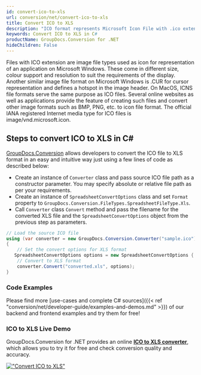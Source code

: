 ```yaml
---
id: convert-ico-to-xls
url: conversion/net/convert-ico-to-xls
title: Convert ICO to XLS
description: "ICO format represents Microsoft Icon File with .ico extension. Learn how to convert ICO to XLS file programmatically in C# language using GroupDocs.Conversion for .NET library."
keywords: Convert ICO to XLS in C#
productName: GroupDocs.Conversion for .NET
hideChildren: False
---
```


Files with ICO extension are image file types used as icon for representation of an application on Microsoft Windows. These come in different size, colour support and resolution to suit the requirements of the display. Another similar image file format on Microsoft Windows is .CUR for cursor representation and defines a hotspot in the image header. On MacOS, ICNS file formats serve the same purpose as ICO files. Several online websites as well as applications provide the feature of creating such files and convert other image formats such as BMP, PNG, etc. to icon file format. The official IANA registered Internet media type for ICO files is image/vnd.microsoft.icon.

## Steps to convert ICO to XLS in C#

[GroupDocs.Conversion](https://products.groupdocs.com/conversion/net) allows developers to convert the ICO file to XLS format in an easy and intuitive way just using a few lines of code as described below:

* Create an instance of `Converter` class and pass source ICO file path as a constructor parameter. You may specify absolute or relative file path as per your requirements. 
* Create an instance of `SpreadsheetConvertOptions` class and set `Format` property to `GroupDocs.Conversion.FileTypes.SpreadsheetFileType.Xls`.
* Call `Converter` class `Convert` method and pass the filename for the converted XLS file and the `SpreadsheetConvertOptions` object from the previous step as parameters.

```csharp
// Load the source ICO file
using (var converter = new GroupDocs.Conversion.Converter("sample.ico"))
{
    // Set the convert options for XLS format
   SpreadsheetConvertOptions options = new SpreadsheetConvertOptions { Format = GroupDocs.Conversion.FileTypes.SpreadsheetFileType.Xls };
    // Convert to XLS format
    converter.Convert("converted.xls", options);
}
```

### Code Examples

Please find more [use-cases and complete C# sources]({{< ref "conversion/net/developer-guide/examples-and-demos.md" >}}) of our backend and frontend examples and try them for free!

### ICO to XLS Live Demo

GroupDocs.Conversion for .NET provides an online [**ICO to XLS converter**](https://products.groupdocs.app/conversion/ico-to-xls), which allows you to try it for free and check conversion quality and accuracy.

[!["Convert ICO to XLS"](conversion/net/images/convert-to-xls/convert-ico-to-xls.png)](https://products.groupdocs.app/conversion/ico-to-xls)